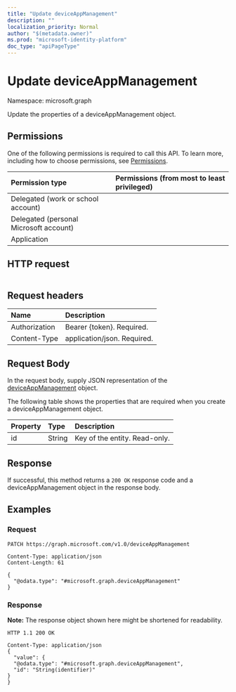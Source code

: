 ```yaml
---
title: "Update deviceAppManagement"
description: ""
localization_priority: Normal
author: "$(metadata.owner)"
ms.prod: "microsoft-identity-platform"
doc_type: "apiPageType"
---
```


# Update deviceAppManagement

Namespace: microsoft.graph

Update the properties of a deviceAppManagement object.

## Permissions

One of the following permissions is required to call this API. To learn more, including how to choose permissions, see [Permissions](/graph/permissions-reference).

| Permission type                        | Permissions (from most to least privileged) |
| :------------------------------------- | :------------------------------------------ |
| Delegated (work or school account)     |                                             |
| Delegated (personal Microsoft account) |                                             |
| Application                            |                                             |

## HTTP request

<!-- {
  "blockType": "ignored"
}
-->

```http

```

## Request headers

| Name          | Description                 |
| :------------ | :-------------------------- |
| Authorization | Bearer {token}. Required.   |
| Content-Type  | application/json. Required. |

## Request Body

In the request body, supply JSON representation of the [deviceAppManagement](../resources/intune-deviceappmanagement.md) object.

<!-- Actions and Functions -->

<!-- CRUD Methods -->

The following table shows the properties that are required when you create a deviceAppManagement object.

| Property | Type   | Description                   |
| :------- | :----- | :---------------------------- |
| id       | String | Key of the entity. Read-only. |

## Response

If successful, this method returns a `200 OK` response code and a deviceAppManagement object in the response body.

## Examples

### Request

<!-- {
  "blockType": "request",
  "name": "update_deviceappmanagement"
}
-->

```http
PATCH https://graph.microsoft.com/v1.0/deviceAppManagement

Content-Type: application/json
Content-Length: 61

{
  "@odata.type": "#microsoft.graph.deviceAppManagement"
}

```

### Response

**Note:** The response object shown here might be shortened for readability.

<!-- {
  "blockType": "response",
  "truncated": true,
  "@odata.type": "microsoft.management.services.api.deviceAppManagement"
}
-->

```http
HTTP 1.1 200 OK

Content-Type: application/json
{
  "value": {
  "@odata.type": "#microsoft.graph.deviceAppManagement",
  "id": "String(identifier)"
}
}

```
